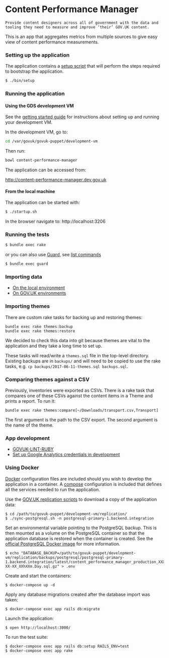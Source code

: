 # Content Performance Manager

`Provide content designers across all of government with the data and tooling they need to measure and improve ‘their’ GOV.UK content.`

This is an app that aggregates metrics from multiple sources to give easy view of content performance measurements.

### Setting up the application

The application contains a [setup script](./bin/setup) that will perform the
steps required to bootstrap the application.

```bash
$ ./bin/setup
```

### Running the application
#### Using the GDS development VM

See the [getting started guide](https://docs.publishing.service.gov.uk/getting-started.html) for instructions about setting up and running your development VM.

In the development VM, go to:

```bash
cd /var/govuk/govuk-puppet/development-vm
```

Then run:

 ```bash
 bowl content-performance-manager
 ```

The application can be accessed from:

http://content-performance-manager.dev.gov.uk

#### From the local machine

The application can be started with:

```bash
$ ./startup.sh
```

In the browser navigate to: http://localhost:3206

### Running the tests
 ```bash
 $ bundle exec rake
 ```

 or you can also use [Guard](https://github.com/guard/guard), see [list commands](https://github.com/guard/guard/wiki/List-of-Guard-Commands)

 ```bash
 $ bundle exec guard
 ```

### Importing data

* [On the local environment](doc/importing_data.md#Local_environment)
* [On GOV.UK environments](doc/importing_data.md#jenkins)

### Importing themes

There are custom rake tasks for backing up and restoring themes:

```
bundle exec rake themes:backup
bundle exec rake themes:restore
```

We decided to check this data into git because themes are vital to the
application and they take a long time to set up.

These tasks will read/write a `themes.sql` file in the top-level directory.
Existing backups are in `backups/` and will need to be copied to use the rake
tasks, e.g. `cp backups/2017-06-11-themes.sql backups.sql`.

### Comparing themes against a CSV

Previously, inventories were exported as CSVs. There is a rake task that
compares one of these CSVs against the content items in a Theme and prints a
report. To run it:

```
bundle exec rake themes:compare[~/Downloads/transport.csv,Transport]
```

The first argument is the path to the CSV export. The second argument is the
name of the theme.


### App development

* [GOVUK-LINT-RUBY](doc/govuk-lint.md)
* [Set up Google Analytics credentials in development](doc/google_analytics_setup.md)


### Using Docker

[Docker] configuration files are included should you wish to develop the
application in a container. A [compose][docker compose] configuration is
included that defines all the services needed to run the application.

Use the [GOV.UK replication scripts] to download a copy of the application data:

```commandline
$ cd /path/to/govuk-puppet/development-vm/replication/
$ ./sync-postgresql.sh -n postgresql-primary-1.backend.integration
```

Set an environmental variable pointing to the PostgreSQL backup. This is then
mounted as a volume on the PostgreSQL container so that the application
database is restored when the container is created. See the
[official PostgreSQL Docker image](https://hub.docker.com/_/postgres/) for more
information.

```commandline
$ echo "DATABASE_BACKUP=/path/to/govuk-puppet/development-vm/replication/backups/postgresql/postgresql-primary-1.backend.integration/latest/content_performance_manager_production_XXXX-XX-XX_XXhXXm.Day.sql.gz" > .env
```

Create and start the containers:

```commandline
$ docker-compose up -d
```

Apply any database migrations created after the database import was taken:

```commandline
$ docker-compose exec app rails db:migrate
```

Launch the application:

```commandline
$ open http://localhost:3000/
```

To run the test suite:

```commandline
$ docker-compose exec app rails db:setup RAILS_ENV=test
$ docker-compose exec app rake
```

[docker]: https://www.docker.com/
[docker compose]: https://docs.docker.com/compose/overview/
[GOV.UK replication scripts]: https://docs.publishing.service.gov.uk/manual/replicate-app-data-locally.html
